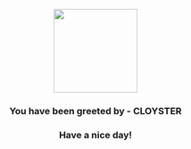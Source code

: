 <p align="center">
            <img src="https://raw.githubusercontent.com/PokeAPI/sprites/master/sprites/pokemon/91.png" width="150" height="150">
          </p>
          <h3 align="center">You have been greeted by - <b>CLOYSTER</b></h3>
          <h3 align="center">Have a nice day!</h3>
